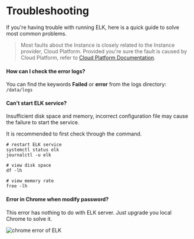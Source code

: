# Troubleshooting

If you're having trouble with running ELK, here is a quick guide to solve most common problems.

> Most faults about the Instance is closely related to the Instance provider, Cloud Platform. Provided you're sure the fault is caused by Cloud Platform, refer to [Cloud Platform Documentation](https://support.websoft9.com/docs/faq/tech-instance.html).

#### How can I check the error logs?

You can find the keywords **Failed** or **error** from the logs directory: `/data/logs`

#### Can't start ELK service?

Insufficient disk space and memory, incorrect configuration file may cause the failure to start the service. 

It is recommended to first check through the command.

```shell
# restart ELK service
systemctl status elk
journalctl -u elk

# view disk space
df -lh

# view memory rate
free -lh
```

#### Error in Chrome when modify password?

This error has nothing to do with ELK server. Just upgrade you local Chrome to solve it.

![chrome error of ELK](https://libs.websoft9.com/Websoft9/DocsPicture/zh/elk/elk-chromeerror-websoft9.png)
